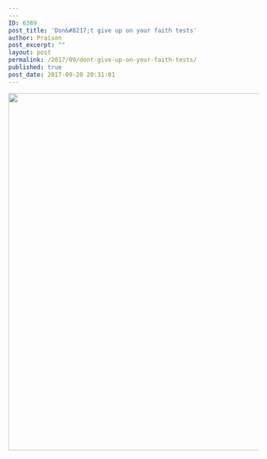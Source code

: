 ```yaml
---
---
ID: 6389
post_title: 'Don&#8217;t give up on your faith tests'
author: Praison
post_excerpt: ""
layout: post
permalink: /2017/09/dont-give-up-on-your-faith-tests/
published: true
post_date: 2017-09-20 20:31:01
---
```

<img src="http://ift.tt/2xSmNY1" class="aligncenter size-large" width="720"><br>